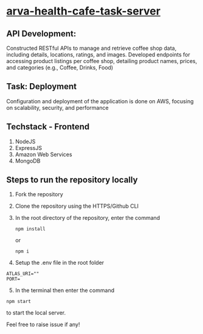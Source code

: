 # [arva-health-cafe-task-server](http://15.206.91.62:4000/)

## API Development:
Constructed RESTful APIs to manage and retrieve coffee shop data, including details, locations, ratings, and images.
Developed endpoints for accessing product listings per coffee shop, detailing product names, prices, and categories (e.g., Coffee, Drinks, Food)

## Task: Deployment
Configuration and deployment of the application is done on AWS, focusing on scalability, security, and performance

## Techstack - Frontend
1. NodeJS
2. ExpressJS
3. Amazon Web Services
4. MongoDB

## Steps to run the repository locally

1. Fork the repository
2. Clone the repository using the HTTPS/Github CLI
3. In the root directory of the repository, enter the command

   ```
   npm install
   ```
   or
   ```
   npm i
   ```
4. Setup the .env file in the root folder

  ```
  ATLAS_URI=""
  PORT=
  ```
5. In the terminal then enter the command

  ```
  npm start
  ```
  to start the local server.

Feel free to raise issue if any!
